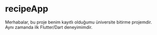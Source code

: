 # recipeApp
Merhabalar, bu proje benim kayıtlı olduğumu üniversite bitirme projemdir. Aynı zamanda ilk Flutter/Dart deneyimimdir.


